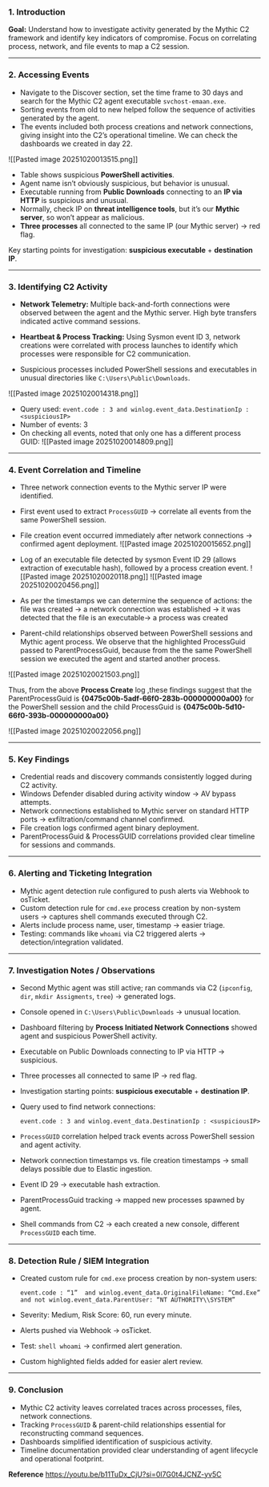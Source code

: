 ### 1. Introduction

**Goal:** Understand how to investigate activity generated by the Mythic C2 framework and identify key indicators of compromise. Focus on correlating process, network, and file events to map a C2 session.

---

### 2. Accessing Events

- Navigate to the Discover section, set the time frame to 30 days and search for the Mythic C2 agent executable `svchost-emaan.exe`.
- Sorting events from old to new helped follow the sequence of activities generated by the agent.
- The events included both process creations and network connections, giving insight into the C2’s operational timeline. We can check the dashboards we created in day 22.

![[Pasted image 20251020013515.png]]

- Table shows suspicious **PowerShell activities**.
- Agent name isn’t obviously suspicious, but behavior is unusual.
- Executable running from **Public Downloads** connecting to an **IP via HTTP** is suspicious and unusual.
- Normally, check IP on **threat intelligence tools**, but it’s our **Mythic server**, so won’t appear as malicious.
- **Three processes** all connected to the same IP (our Mythic server) → red flag.

Key starting points for investigation: **suspicious executable** + **destination IP**.

---

### 3. Identifying C2 Activity

- **Network Telemetry:** Multiple back-and-forth connections were observed between the agent and the Mythic server. High byte transfers indicated active command sessions.
    
- **Heartbeat & Process Tracking:** Using Sysmon event ID 3, network creations were correlated with process launches to identify which processes were responsible for C2 communication.
    
- Suspicious processes included PowerShell sessions and executables in unusual directories like `C:\Users\Public\Downloads`.


![[Pasted image 20251020014318.png]]
- Query used: `event.code : 3 and winlog.event_data.DestinationIp : <suspiciousIP>`
- Number of events: 3
- On checking all events, noted that only one has a different process GUID:
![[Pasted image 20251020014809.png]]
---
### 4. Event Correlation and Timeline

- Three network connection events to the Mythic server IP were identified.
- First event used to extract `ProcessGUID` → correlate all events from the same PowerShell session.
- File creation event occurred immediately after network connections → confirmed agent deployment.
![[Pasted image 20251020015652.png]]

- Log of an executable file detected by sysmon Event ID 29 (allows extraction of executable hash), followed by a process creation event.
![[Pasted image 20251020020118.png]]
![[Pasted image 20251020020456.png]]
- As per the timestamps we can determine the sequence of actions: the file was created →  a network connection was established →  it was detected that the file is an executable→  a process was created
- Parent-child relationships observed between PowerShell sessions and Mythic agent process. We observe that the highlighted ProcessGuid passed to ParentProcessGuid, because from the the same PowerShell session we executed the agent and started another process.


![[Pasted image 20251020021503.png]]

Thus, from the above **Process Create** log ,these findings suggest that the ParentProcessGuid is **{0475c00b-5adf-66f0-283b-000000000a00}** for the PowerShell session and the child ProcessGuid is **{0475c00b-5d10-66f0-393b-000000000a00}**

![[Pasted image 20251020022056.png]]

---

### 5. Key Findings

- Credential reads and discovery commands consistently logged during C2 activity.
- Windows Defender disabled during activity window → AV bypass attempts.
- Network connections established to Mythic server on standard HTTP ports → exfiltration/command channel confirmed.
- File creation logs confirmed agent binary deployment.
- ParentProcessGuid & ProcessGUID correlations provided clear timeline for sessions and commands.

---

### 6. Alerting and Ticketing Integration

- Mythic agent detection rule configured to push alerts via Webhook to osTicket.
- Custom detection rule for `cmd.exe` process creation by non-system users → captures shell commands executed through C2.
- Alerts include process name, user, timestamp → easier triage.
- Testing: commands like `whoami` via C2 triggered alerts → detection/integration validated.

---

### 7. Investigation Notes / Observations

- Second Mythic agent was still active; ran commands via C2 (`ipconfig`, `dir`, `mkdir Assigments`, `tree`) → generated logs.
- Console opened in `C:\Users\Public\Downloads` → unusual location.
- Dashboard filtering by **Process Initiated Network Connections** showed agent and suspicious PowerShell activity.
- Executable on Public Downloads connecting to IP via HTTP → suspicious.
- Three processes all connected to same IP → red flag.
- Investigation starting points: **suspicious executable** + **destination IP**.
- Query used to find network connections:
    
    `event.code : 3 and winlog.event_data.DestinationIp : <suspiciousIP>`
    
- `ProcessGUID` correlation helped track events across PowerShell session and agent activity.
- Network connection timestamps vs. file creation timestamps → small delays possible due to Elastic ingestion.
- Event ID 29 → executable hash extraction.
- ParentProcessGuid tracking → mapped new processes spawned by agent.
- Shell commands from C2 → each created a new console, different `ProcessGUID` each time.

---

### 8. Detection Rule / SIEM Integration

- Created custom rule for `cmd.exe` process creation by non-system users:
    
    `event.code : “1”  and winlog.event_data.OriginalFileName: “Cmd.Exe”  and not winlog.event_data.ParentUser: “NT AUTHORITY\\SYSTEM”`
    
- Severity: Medium, Risk Score: 60, run every minute.
- Alerts pushed via Webhook → osTicket.
- Test: `shell whoami` → confirmed alert generation.
- Custom highlighted fields added for easier alert review.

---

### 9. Conclusion

- Mythic C2 activity leaves correlated traces across processes, files, network connections.
- Tracking `ProcessGUID` & parent-child relationships essential for reconstructing command sequences.
- Dashboards simplified identification of suspicious activity.
- Timeline documentation provided clear understanding of agent lifecycle and operational footprint.


**Reference**
https://youtu.be/b11TuDx_CjU?si=0l7G0t4JCNZ-yv5C